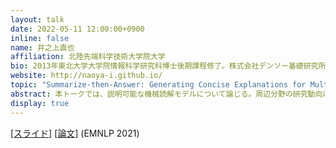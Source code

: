 ```yaml
---
layout: talk
date: 2022-05-11 12:00:00+0900
inline: false
name: 井之上直也
affiliation: 北陸先端科学技術大学院大学
bio: 2013年東北大学大学院情報科学研究科博士後期課程修了。株式会社デンソー基礎研究所研究員、東北大学助教、米 Stony Brook University 研究員を経験後、2022年4月より北陸先端科学技術大学院大学准教授に着任、現在に至る。博士（情報科学）。自然言語処理、特に推論に関する研究に注力。
website: http://naoya-i.github.io/
topic: "Summarize-then-Answer: Generating Concise Explanations for Multi-hop Reading Comprehension 〜論文にまとめるまでの経緯を添えて〜"
abstract: 本トークでは、説明可能な機械読解モデルについて論じる。周辺分野の研究動向に触れたあと、モデルの意志をより反映し (faithful)、かつ人間にとってわかりやすい (plausible) 説明を生成するための一手法として、少量の教師データと教師なしの報酬関数を用いて説明生成器を訓練する手法を紹介し (詳細は下記論文リンクを参照) 、今後の研究の方向性についてお話する。また、研究ノウハウの共有のために、この成果を論文にまとめるまでの苦労や講演者の対処法も併せて紹介したい。
display: true
---
```

 [[スライド]](https://drive.google.com/file/d/1dRMP_7Ry3At4YEi1llHjBsx-zhJNweTs/view) [[論文]](https://aclanthology.org/2021.emnlp-main.490/) (EMNLP 2021) 

